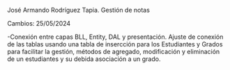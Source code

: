José Armando Rodríguez Tapia. Gestión de notas 

Cambios: 25/05/2024

-Conexión entre capas BLL, Entity, DAL y presentación. Ajuste de conexión de las tablas usando una tabla de insercción para los Estudiantes y Grados para facilitar la gestión, métodos de agregado, modificación 
y eliminación de un estudiantes y su debida asociación a un grado.
